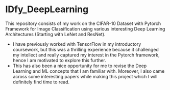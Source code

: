 # IDfy_DeepLearning
This repository consists of my work on the CIFAR-10 Dataset with Pytorch Framework for Image Classification using various interesting Deep Learning Architectures (Starting with LeNet and ResNet).
- I have previously worked with TensorFlow in my introductory coursework, but this was a thrilling experience because it challenged my intellect and really captured my interest in the Pytorch framework, hence I am motivated to explore this further.
- This has also been a nice opportunity for me to revise the Deep Learning and ML concepts that I am familiar with. Moreover, I also came across some interesting papers while making this project which I will definitely find time to read.
